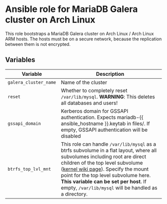# Ansible role for MariaDB Galera cluster on Arch Linux
This role bootstraps a MariaDB Galera cluster on Arch Linux / Arch Linux ARM hosts. The hosts must be on a secure network, because the replication between them is not encrypted. 

## Variables
|Variable|Description|
|--------|-----------|
|`galera_cluster_name`|Name of the cluster|
|`reset`|Whether to completely reset `/var/lib/mysql`. **WARNING**: This deletes all databases and users!|
|`gssapi_domain`|Kerberos domain for GSSAPI authentication. Expects mariadb-{{ ansible_hostname }}.keytab in files/. If empty, GSSAPI authentication will be disabled|
|`btrfs_top_lvl_mnt`|This role can handle `/var/lib/mysql` as a btrfs subvolume in a flat layout, where all subvolumes including root are direct children of the top level subvolume ([kernel wiki page](https://btrfs.wiki.kernel.org/index.php/SysadminGuide#Layout)). Specify the mount point for the top level subvolume here. **This variable can be set per host**. If empty, `/var/lib/mysql` will be handled as a directory.

